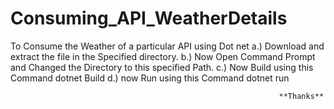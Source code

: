 # Consuming_API_WeatherDetails
To Consume the Weather of a particular API using Dot net
a.) Download and extract the file in the Specified directory.
b.) Now Open Command Prompt and Changed the Directory to this specified Path.
c.) Now Build using this Command dotnet Build
d.) now Run using this Command dotnet run

                                                                **Thanks**
